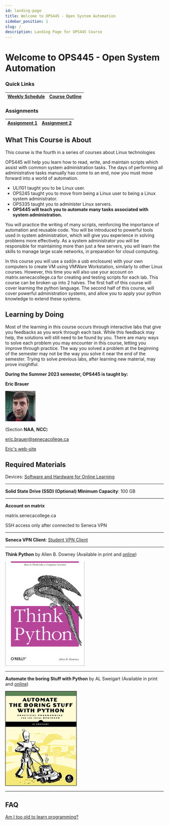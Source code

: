 ```yaml
---
id: landing-page
title: Welcome to OPS445 - Open System Automation
sidebar_position: 1
slug: /
description: Landing Page for OPS445 Course
---
```


# Welcome to OPS445 - Open System Automation

### Quick Links

| [Weekly Schedule](./weekly-schedule.md) | [Course Outline](https://scs.senecac.on.ca/course/ops445) |
| :---: | :---: |

### Assignments

| [Assignment 1](/B-Assignments/assignment1.md) | [Assignment 2](/B-Assignments/assignment2.md) |
| :---: | :---: |


## What This Course is About

This course is the fourth in a series of courses about Linux technologies

OPS445 will help you learn how to read, write, and maintain scripts which assist with common system administration tasks. The days of performing all administrative tasks manually has come to an end, now you must move forward into a world of automation.

  - ULI101 taught you to be Linux user.
  - OPS245 taught you to move from being a Linux user to being a Linux system administrator.
  - OPS335 taught you to administer Linux servers.
  - **OPS445 will teach you to automate many tasks associated with system administration.**

You will practice the writing of many scripts, reinforcing the importance of automation and reusable code. You will be introduced to powerful tools used in system administration, which will give you experience in solving problems more effectively. As a system administrator you will be responsible for maintaining more than just a few servers, you will learn the skills to manage large scale networks, in preparation for cloud computing.

In this course you will use a ssd(in a usb enclosure) with your own computers to create VM using VMWare Workstation, similarly to other Linux courses. However, this time you will also use your account on matrix.senecacollege.ca for creating and testing scripts for each lab. This course can be broken up into 2 halves. The first half of this course will cover learning the python language. The second half of this course, will cover powerful administration systems, and allow you to apply your python knowledge to extend these systems.


## Learning by Doing

Most of the learning in this course occurs through interactive labs that give you feedbacks as you work through each task. While this feedback may help, the solutions will still need to be found by you. There are many ways to solve each problem you may encounter in this course, letting you improve through practice. The way you solved a problem at the beginning of the semester may not be the way you solve it near the end of the semester. Trying to solve previous labs, after learning new material, may prove insightful.

**During the Summer 2023 semester, OPS445 is taught by:**

**Eric Brauer**

![Eric Brauer](/img/Eric_brauer.jpg "Photo of Professor Eric Brauer")

(Section **NAA**, **NCC**)

eric.brauer@senecacollege.ca

[Eric's web-site](https://ict.senecacollege.ca/~eric.brauer)


## Required Materials

Devices:	[Software and Hardware for Online Learning](https://www.senecacollege.ca/student-services-and-support/technical-requirements-for-online-learning.html)

---

**Solid State Drive (SSD) (Optional)	Minimum Capacity**: 100 GB

---

**Account on matrix**

matrix.senecacollege.ca

SSH access only after connected to Seneca VPN

---

**Seneca VPN Client**: [Student VPN Client](https://inside.senecacollege.ca/its/services/vpn/)

---

**Think Python** by Allen B. Downey (Available in print and [online](http://greenteapress.com/wp/think-python-2e/))

![Think Python Book](/img/Thinkpython.png "Image of Think Python Book cover")

---

**Automate the boring Stuff with Python** by AL Sweigart (Available in print and [online](https://automatetheboringstuff.com/))

![Automate With Python Book](/img/Automatewithpython.png "Image of Automate With Python Book cover")

---

## FAQ

[Am I too old to learn programming?](https://inventwithpython.com/blog/2012/09/27/am-i-too-old-to-learn-programming/)

